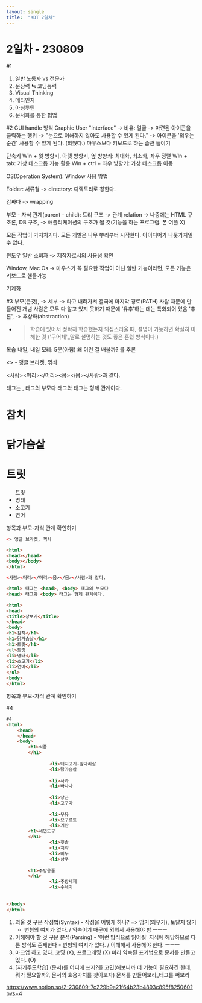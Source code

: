 ```yaml
---
layout: single
title:  "KDT 2일차"
---
```

# 2일차 - 230809

#1

1. 일반 노동자 vs 전문가
2. 문장력 **≒** 코딩능력
3. Visual Thinking
4. 메타인지
5. 아침루틴
6. 문서화를 통한 협업

#2
GUI handle 방식
Graphic User "Interface" -> 비유: 얼굴
-> 마련된 아이콘을 클릭하는 행위
-> "눈으로 이해하지 않아도 사용할 수 있게 된다."
-> 아이콘을 '외우는 순간' 사용할 수 있게 된다.
(외웠다.)
마우스보다 키보드로 하는 습관 들이기

단축키
Win + 윗 방향키, 아랫 방향키, 옆 방향키: 최대화, 최소화, 좌우 정렬
WIn + tab: 가상 데스크톱 기능 활용
Win + ctrl + 좌우 방향키: 가상 데스크톱 이동

OS(Operation System): Window 사용 방법

Folder: 서류철
-> directory: 디렉토리로 칭한다.

감싸다 -> wrapping

부모 - 자식 관계(parent - child): 트리 구조
-> 관계 relation
-> 나중에는 HTML 구조론, DB 구조,
-> 애플리케이션의 구조가 될 것(기능을 하는 프로그램. 폰 어플 X)

모든 작업이 가지치기다.
모든 개발은 나무 뿌리부터 시작한다.
아이디어가 나뭇가지일 수 없다.

윈도우 일반 소비자 -> 제작자로서의 사용성 확인

Window, Mac Os -> 마우스가 꼭 필요한 작업이 아닌 일반 기능이라면, 모든 기능은 키보드로 핸들가능

기계화

#3
부모(큰것), -> 세부 -> 타고 내려가서 결국에 마지막
경로(PATH)
사람 때문에 만들어진 개념
사람은 모두 다 알고 있지 못하기 때문에
'유추'하는 데는 특화되어 있음
'추론', -> 추상화(abstraction)

- > 학습에 있어서 정확히 학습했는지 의심스러울 때, 설명이 가능하면 확실히 이해한 것
('구어체'_말로 설명하는 것도 좋은 훈련 방식이다.)

복습
내일, 내일 모레: 5분(아침)
왜 이런 걸 배울까? 를 추론

<> - 앵글 브라켓, 꺾쇠

<html>
<head></head>
<body></body>
</html>

<사람><머리></머리><몸></몸></사람>과 같다.

<html> 태그는 <head>, <body> 태그의 부모다
<head> 태그와 <body> 태그는 형제 관계이다.

<html>
<head>
<title>장보기</title>
</head>
<body>
<h1>참치</h1>
<h1>닭가슴살</h1>
<h1>트릿</h1>
<ul>트릿
<li>명태</li>
<li>소고기</li>
<li>연어</li>
</ul>
<body>
</html>

항목과 부모-자식 관계 확인하기

```html
<> 앵글 브라켓, 꺾쇠

<html>
<head></head>
<body></body>
</html>

<사람><머리></머리><몸></몸></사람>과 같다.

<html> 태그는 <head>, <body> 태그의 부모다
<head> 태그와 <body> 태그는 형제 관계이다.

<html>
<head>
<title>장보기</title>
</head>
<body>
<h1>참치</h1>
<h1>닭가슴살</h1>
<h1>트릿</h1>
<ul>트릿
<li>명태</li>
<li>소고기</li>
<li>연어</li>
</ul>
<body>
</html>
```

항목과 부모-자식 관계 확인하기

#4

```html
#4
<html>
	<head>
	</head>
	<body>
		<h1>식품
		</h1>
			
				<li>돼지고기-앞다리살
				<li>닭가슴살
			
				<li>사과
				<li>바나나
			
				<li>당근
				<li>고구마
			
				<li>우유
				<li>요구르트
				<li>계란
		<h1>세면도구
		</h1>
				<li>칫솔
				<li>치약
				<li>비누
				<li>샴푸
		
		<h1>주방용품
		</h1>
				<li>주방세제
				<li>수세미
				
	
</body>
</html>
```

1. 외울 것
	구문 작성법(Syntax) - 작성을 어떻게 하나? => 암기(외우기), 토달지 않기
	- 변형의 여지가 없다. / 약속이기 때문에 외워서 사용해야 함
ㅡㅡㅡ
2. 이해해야 할 것
	구문 분석(Parsing) - '이런 방식으로 읽어줘'
	지식에 해당하므로 다른 방식도 존재한다 - 변형의 여지가 있다. / 이해해서 사용해야 한다.
ㅡㅡㅡ
3. 마크업 하고 있다.
코딩 (X), 프로그래밍 (X)
미리 약속된 표기법으로 문서를 만들고 있다. (O)
4. [자기주도학습] 
	(문서)를 어디에 쓰지?를 고민(해보니까 더 기능이 필요하긴 한데, 뭐가 필요할까?, 문서의 효용가치를 찾아보자)
	문서를 만들어보라_태그를 써보라

https://www.notion.so/2-230809-7c229b9e21f64b23b4893c895f825060?pvs=4
